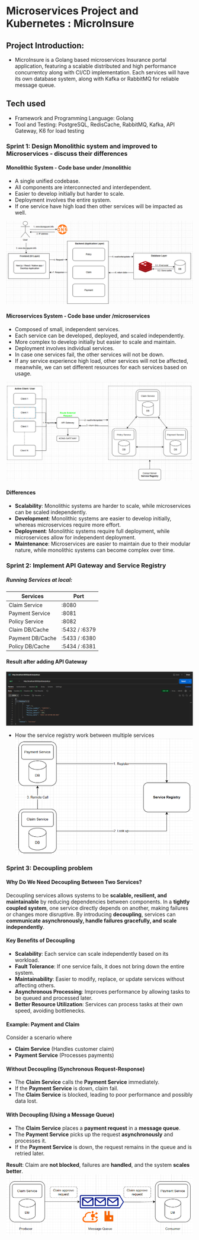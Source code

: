 

# Microservices Project and Kubernetes : MicroInsure

## Project Introduction: 

- MicroInsure is a Golang based microservices Insurance portal application, featuring a scalable distributed and high performance concurrentcy along with CI/CD implementation. Each services will have its own database system, along with Kafka or RabbitMQ for reliable message queue. 

## Tech used 
- Framework and Programming Language: Golang
- Tool and Testing: PostgreSQL, RedisCache, RabbitMQ, Kafka, API Gateway, K6 for load testing

### Sprint 1: Design Monolithic system and improved to Microservices - discuss their differences

#### Monolithic System - Code base under /monolithic
- A single unified codebase.
- All components are interconnected and interdependent.
- Easier to develop initially but harder to scale.
- Deployment involves the entire system.
- If one service have high load then other services will be impacted as well.

![alt text](assets/monolithic_design.png)

#### Microservices System - Code base under /microservices
- Composed of small, independent services.
- Each service can be developed, deployed, and scaled independently.
- More complex to develop initially but easier to scale and maintain.
- Deployment involves individual services.
- In case one services fail, the other services will not be down.
- If any service experience high load, other services will not be affected, meanwhile, we can set different resources for each services based on usage.

![alt text](assets/microservice_design.png)

#### Differences
- **Scalability**: Monolithic systems are harder to scale, while microservices can be scaled independently.
- **Development**: Monolithic systems are easier to develop initially, whereas microservices require more effort.
- **Deployment**: Monolithic systems require full deployment, while microservices allow for independent deployment.
- **Maintenance**: Microservices are easier to maintain due to their modular nature, while monolithic systems can become complex over time.

### Sprint 2: Implement API Gateway and Service Registry

##### Running Services at local: 

| Services  | Port |
| ------------- | ------------- |
| Claim Service  | :8080  |
| Payment Service  | :8081  |
| Policy Service | :8082  |
| Claim DB/Cache  | :5432 / :6379  |
| Payment DB/Cache  | :5433 / :6380  |
| Policy DB/Cache  | :5434 / :6381  |

#### Result after adding API Gateway 
![alt text](assets/api_gateway.png)

- How the service registry work between multiple services
![alt text](assets/registry.png)

### Sprint 3: Decoupling problem 

#### Why Do We Need Decoupling Between Two Services?
Decoupling services allows systems to be **scalable, resilient, and maintainable** by reducing dependencies between components. In a **tightly coupled system**, one service directly depends on another, making failures or changes more disruptive. By introducing **decoupling**, services can **communicate asynchronously, handle failures gracefully, and scale independently**.

#### Key Benefits of Decoupling
- **Scalability**: Each service can scale independently based on its workload.
- **Fault Tolerance**: If one service fails, it does not bring down the entire system.
- **Maintainability**: Easier to modify, replace, or update services without affecting others.
- **Asynchronous Processing**: Improves performance by allowing tasks to be queued and processed later.
- **Better Resource Utilization**: Services can process tasks at their own speed, avoiding bottlenecks.

#### Example: Payment and Claim
Consider a scenario where 
- **Claim Service** (Handles customer claim)
- **Payment Service** (Processes payments)

#### Without Decoupling (Synchronous Request-Response)
- The **Claim Service** calls the **Payment Service** immediately.
- If the **Payment Service** is down, claim fail.
- The **Claim Service** is blocked, leading to poor performance and possibly data lost.

#### With Decoupling (Using a Message Queue)
- The **Claim Service** places a **payment request** in a **message queue**.
- The **Payment Service** picks up the request **asynchronously** and processes it.
- If the **Payment Service** is down, the request remains in the queue and is retried later.

**Result**: Claim are **not blocked**, failures are **handled**, and the system **scales better**.
![alt text](assets/message.png)